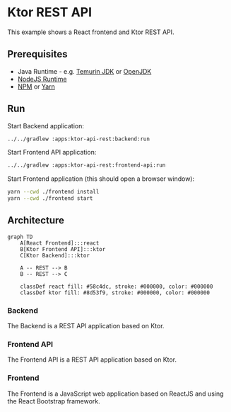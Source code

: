# Ktor REST API

This example shows a React frontend and Ktor REST API.

## Prerequisites

* Java Runtime - e.g. [Temurin JDK](https://adoptium.net) or [OpenJDK](https://openjdk.org)
* [NodeJS Runtime](https://nodejs.org)
* [NPM](https://www.npmjs.com) or [Yarn](https://yarnpkg.com)

## Run

Start Backend application:
```bash
../../gradlew :apps:ktor-api-rest:backend:run
```

Start Frontend API application:

```bash
../../gradlew :apps:ktor-api-rest:frontend-api:run
```

Start Frontend application (this should open a browser window):
```bash
yarn --cwd ./frontend install
yarn --cwd ./frontend start
```

## Architecture

```mermaid
graph TD
    A[React Frontend]:::react
    B[Ktor Frontend API]:::ktor
    C[Ktor Backend]:::ktor

    A -- REST --> B
    B -- REST --> C

    classDef react fill: #58c4dc, stroke: #000000, color: #000000
    classDef ktor fill: #8d53f9, stroke: #000000, color: #000000
```

### Backend

The Backend is a REST API application based on Ktor.

### Frontend API

The Frontend API is a REST API application based on Ktor.

### Frontend

The Frontend is a JavaScript web application based on ReactJS and using the React Bootstrap framework.
